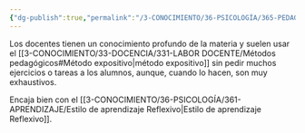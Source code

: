 ```yaml
---
{"dg-publish":true,"permalink":"/3-CONOCIMIENTO/36-PSICOLOGÍA/365-PEDAGOGÍA/Estilo de enseñanza Formal/"}
---
```


Los docentes tienen un conocimiento profundo de la materia y suelen usar el [[3-CONOCIMIENTO/33-DOCENCIA/331-LABOR DOCENTE/Métodos pedagógicos#Método expositivo\|método expositivo]] sin pedir muchos ejercicios o tareas a los alumnos, aunque, cuando lo hacen, son muy exhaustivos.

Encaja bien con el [[3-CONOCIMIENTO/36-PSICOLOGÍA/361-APRENDIZAJE/Estilo de aprendizaje Reflexivo\|Estilo de aprendizaje Reflexivo]].